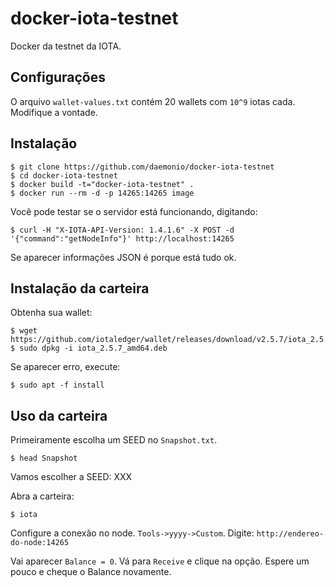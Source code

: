# docker-iota-testnet
Docker da testnet da IOTA.

## Configurações

O arquivo `wallet-values.txt` contém 20 wallets com `10^9` iotas cada. Modifique a vontade.

## Instalação

    $ git clone https://github.com/daemonio/docker-iota-testnet
    $ cd docker-iota-testnet
    $ docker build -t="docker-iota-testnet" .
    $ docker run --rm -d -p 14265:14265 image
    
Você pode testar se o servidor está funcionando, digitando:

    $ curl -H "X-IOTA-API-Version: 1.4.1.6" -X POST -d '{"command":"getNodeInfo"}' http://localhost:14265
    
Se aparecer informações JSON é porque está tudo ok.

## Instalação da carteira

Obtenha sua wallet:

    $ wget https://github.com/iotaledger/wallet/releases/download/v2.5.7/iota_2.5.7_amd64.deb
    $ sudo dpkg -i iota_2.5.7_amd64.deb
    
Se aparecer erro, execute:

    $ sudo apt -f install

## Uso da carteira

Primeiramente escolha um SEED no `Snapshot.txt`.

    $ head Snapshot

Vamos escolher a SEED: XXX

Abra a carteira:

    $ iota

Configure a conexão no node. `Tools->yyyy->Custom`. Digite: `http://endereo-do-node:14265`

Vai aparecer `Balance = 0`. Vá para `Receive` e clique na opção. Espere um pouco e cheque o Balance novamente.

